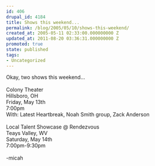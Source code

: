 ```yaml
---
id: 406
drupal_id: 4184
title: Shows this weekend...
permalink: /blog/2005/05/10/shows-this-weekend/
created_at: 2005-05-11 02:33:00.000000000 Z
updated_at: 2011-08-20 03:36:31.000000000 Z
promoted: true
state: published
tags:
- Uncategorized
---
```

Okay, two shows this weekend...<br /><br />Colony Theater<br />Hillsboro, OH<br />Friday, May 13th<br />7:00pm<br />With: Latest Heartbreak, Noah Smith group, Zack Anderson<br /><br />Local Talent Showcase @ Rendezvous<br />Teays Valley, WV<br />Saturday, May 14th <br />7:00pm-9:30pm<br /><br />-micah
